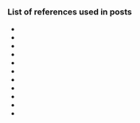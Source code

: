 ### List of references used in posts
* [^unb1]: [Toward Generating a New Intrusion Detection Dataset and Intrusion Traffic Characterization](https://www.scitepress.org/Papers/2018/66398/66398.pdf)
* [^notes1]: [Feature descriptions](https://github.com/r-dube/CICIDS/blob/main/notes/cicflowmeter-2020-ReadMe.txt)
* [^notes2]: [Lab notes](https://github.com/r-dube/CICIDS/blob/main/notes/lab-notes.txt)
* [^colab1]: [Data processing code for Colab](https://github.com/r-dube/CICIDS/blob/main/ids_data.ipynb)
* [^colab2]: [Logistic, neural networks, KNN code for Colab](https://github.com/r-dube/CICIDS/blob/main/ids_classifiers.ipynb)
* [^colab3]: [KNN experimentation on Colab](https://github.com/r-dube/CICIDS/blob/main/ids_knn.ipynb)
* [^colab4]: [GMM experimentation on Colab](https://github.com/r-dube/CICIDS/blob/main/ids_gmm.ipynb)
* [^colab5]: [PCA experimentation on Colab](https://github.com/r-dube/CICIDS/blob/main/ids_pca.ipynb)
* [^scripts1]: [Data processing script for local machine](https://github.com/r-dube/CICIDS/blob/main/scripts/ids_utils.py)
* [^data1]: [Processed data](https://github.com/r-dube/CICIDS/blob/main/MachineLearningCVE/processed/bal-cicids2017.csv)
* [^data2]: [Reduced attack data](https://github.com/r-dube/CICIDS/blob/main/MachineLearningCVE/processed/small-cicids2017.csv)
